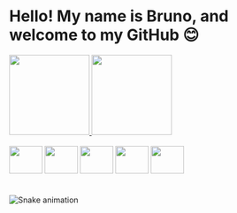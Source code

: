 # Hello! My name is Bruno, and welcome to my GitHub 😊

<div align="">
  <a href="https://github.com/BrunoFernan1">
    <img height="145em" src="https://github-readme-stats.vercel.app/api?username=BrunoFernan1&count_private=true&include_all_commits=true&show_icons=true&theme=dracula&hide_border=false&show_owner=true"/>
    <img height="145em" src="https://github-readme-stats.vercel.app/api/top-langs/?username=BrunoFernan1&theme=dracula&hide_border=false&&layout=compact"/>
  </a>
</div>

<div style="display: inline_block"><br>
  
  <img align="center" height="50" width="60" src="https://cdn.jsdelivr.net/gh/devicons/devicon/icons/python/python-original.svg" />
          
  <img align="center" height="50" width="60" src="https://cdn.jsdelivr.net/gh/devicons/devicon/icons/mysql/mysql-original-wordmark.svg" />
 
  <img align="center" height="50" width="60" src="https://cdn.jsdelivr.net/gh/devicons/devicon/icons/microsoftsqlserver/microsoftsqlserver-plain-wordmark.svg" />
          
  
  <img align="center" height="50" width="60" src="https://cdn.jsdelivr.net/gh/devicons/devicon/icons/canva/canva-original.svg" />

  <img align="center" height="50" width="60" src="https://cdn.jsdelivr.net/gh/devicons/devicon/icons/vscode/vscode-original.svg" />

</div>

#

###

 ![Snake animation](https://github.com/BrunoFernan1/BrunoFernan1/blob/output/github-contribution-grid-snake.svg)
